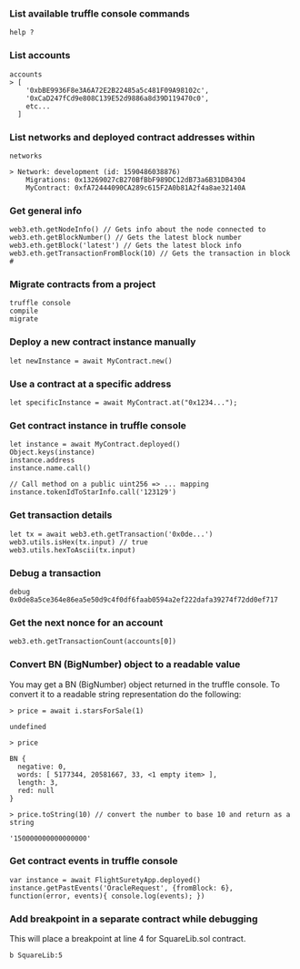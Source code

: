 ### List available truffle console commands

```
help ?
```

### List accounts

```
accounts
> [
    '0xbBE9936F8e3A6A72E2B22485a5c481F09A98102c',
    '0xCaD247fCd9e808C139E52d9886a8d39D119470c0',
    etc...
  ]
```

### List networks and deployed contract addresses within

```
networks

> Network: development (id: 1590486038876)
    Migrations: 0x13269027cB270BfBbF989DC12dB73a6B31DB4304
    MyContract: 0xfA72444090CA289c615F2A0b81A2f4a8ae32140A
```


### Get general info

```
web3.eth.getNodeInfo() // Gets info about the node connected to
web3.eth.getBlockNumber() // Gets the latest block number
web3.eth.getBlock('latest') // Gets the latest block info
web3.eth.getTransactionFromBlock(10) // Gets the transaction in block #
```

### Migrate contracts from a project

```
truffle console
compile
migrate
```

### Deploy a new contract instance manually

```
let newInstance = await MyContract.new()
```

### Use a contract at a specific address

```
let specificInstance = await MyContract.at("0x1234...");
```

### Get contract instance in truffle console

```
let instance = await MyContract.deployed()
Object.keys(instance)
instance.address
instance.name.call()

// Call method on a public uint256 => ... mapping
instance.tokenIdToStarInfo.call('123129')
```

### Get transaction details

```
let tx = await web3.eth.getTransaction('0x0de...')
web3.utils.isHex(tx.input) // true
web3.utils.hexToAscii(tx.input)
```

### Debug a transaction

```
debug 0x0de8a5ce364e86ea5e50d9c4f0df6faab0594a2ef222dafa39274f72dd0ef717
```

### Get the next nonce for an account

```
web3.eth.getTransactionCount(accounts[0])
```

### Convert BN (BigNumber) object to a readable value

You may get a BN (BigNumber) object returned in the truffle console.
To convert it to a readable string representation do the following:

```
> price = await i.starsForSale(1)

undefined

> price

BN {
  negative: 0,
  words: [ 5177344, 20581667, 33, <1 empty item> ],
  length: 3,
  red: null
}

> price.toString(10) // convert the number to base 10 and return as a string

'150000000000000000'
```

### Get contract events in truffle console

```
var instance = await FlightSuretyApp.deployed()
instance.getPastEvents('OracleRequest', {fromBlock: 6}, function(error, events){ console.log(events); })
```

### Add breakpoint in a separate contract while debugging

This will place a breakpoint at line 4 for SquareLib.sol contract.

```
b SquareLib:5
```